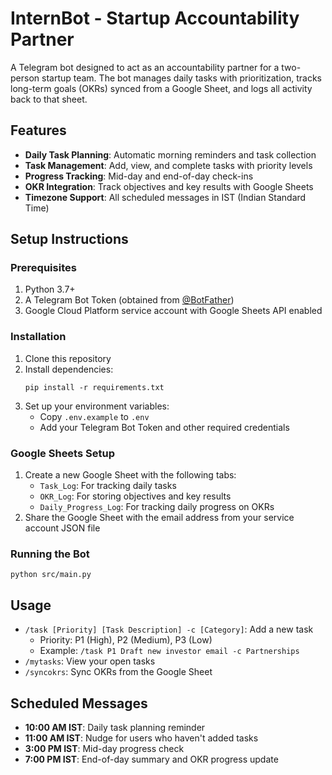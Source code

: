 # InternBot - Startup Accountability Partner

A Telegram bot designed to act as an accountability partner for a two-person startup team. The bot manages daily tasks with prioritization, tracks long-term goals (OKRs) synced from a Google Sheet, and logs all activity back to that sheet.

## Features

- **Daily Task Planning**: Automatic morning reminders and task collection
- **Task Management**: Add, view, and complete tasks with priority levels
- **Progress Tracking**: Mid-day and end-of-day check-ins
- **OKR Integration**: Track objectives and key results with Google Sheets
- **Timezone Support**: All scheduled messages in IST (Indian Standard Time)

## Setup Instructions

### Prerequisites

1. Python 3.7+
2. A Telegram Bot Token (obtained from [@BotFather](https://t.me/botfather))
3. Google Cloud Platform service account with Google Sheets API enabled

### Installation

1. Clone this repository
2. Install dependencies:
   ```
   pip install -r requirements.txt
   ```
3. Set up your environment variables:
   - Copy `.env.example` to `.env`
   - Add your Telegram Bot Token and other required credentials

### Google Sheets Setup

1. Create a new Google Sheet with the following tabs:
   - `Task_Log`: For tracking daily tasks
   - `OKR_Log`: For storing objectives and key results
   - `Daily_Progress_Log`: For tracking daily progress on OKRs
2. Share the Google Sheet with the email address from your service account JSON file

### Running the Bot

```
python src/main.py
```

## Usage

- `/task [Priority] [Task Description] -c [Category]`: Add a new task
  - Priority: P1 (High), P2 (Medium), P3 (Low)
  - Example: `/task P1 Draft new investor email -c Partnerships`
- `/mytasks`: View your open tasks
- `/syncokrs`: Sync OKRs from the Google Sheet

## Scheduled Messages

- **10:00 AM IST**: Daily task planning reminder
- **11:00 AM IST**: Nudge for users who haven't added tasks
- **3:00 PM IST**: Mid-day progress check
- **7:00 PM IST**: End-of-day summary and OKR progress update
